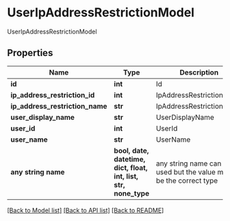 # UserIpAddressRestrictionModel

UserIpAddressRestrictionModel

## Properties
Name | Type | Description | Notes
------------ | ------------- | ------------- | -------------
**id** | **int** | Id | [optional] 
**ip_address_restriction_id** | **int** | IpAddressRestrictionId | [optional] 
**ip_address_restriction_name** | **str** | IpAddressRestrictionName | [optional] 
**user_display_name** | **str** | UserDisplayName | [optional] 
**user_id** | **int** | UserId | [optional] 
**user_name** | **str** | UserName | [optional] 
**any string name** | **bool, date, datetime, dict, float, int, list, str, none_type** | any string name can be used but the value must be the correct type | [optional]

[[Back to Model list]](../README.md#documentation-for-models) [[Back to API list]](../README.md#documentation-for-api-endpoints) [[Back to README]](../README.md)


